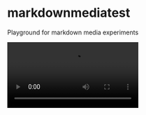 # markdownmediatest
Playground for markdown media experiments

<video src="https://github.com/dandydanny/markdownmediatest/blob/master/readme.mp4"></video>

